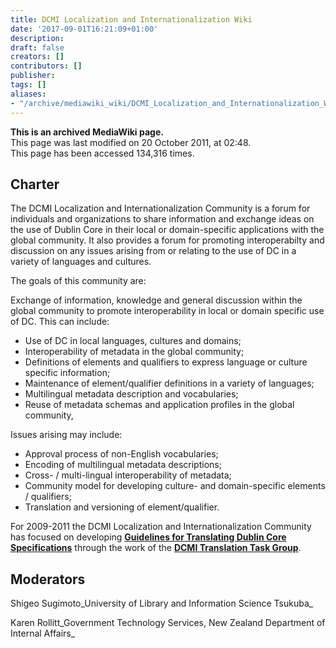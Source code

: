 ```yaml
---
title: DCMI Localization and Internationalization Wiki
date: '2017-09-01T16:21:09+01:00'
description: 
draft: false
creators: []
contributors: []
publisher: 
tags: []
aliases:
- "/archive/mediawiki_wiki/DCMI_Localization_and_Internationalization_Wiki.html"
---
```


 **This is an archived MediaWiki page.**  
This page was last modified on 20 October 2011, at 02:48.  
This page has been accessed 134,316 times.

## Charter 

The DCMI Localization and Internationalization Community is a forum for individuals and organizations to share information and exchange ideas on the use of Dublin Core in their local or domain-specific applications with the global community. It also provides a forum for promoting interoperabilty and discussion on any issues arising from or relating to the use of DC in a variety of languages and cultures.

The goals of this community are:

Exchange of information, knowledge and general discussion within the global community to promote interoperability in local or domain specific use of DC. This can include:

- Use of DC in local languages, cultures and domains;
- Interoperability of metadata in the global community;
- Definitions of elements and qualifiers to express language or culture specific information;
- Maintenance of element/qualifier definitions in a variety of languages;
- Multilingual metadata description and vocabularies;
- Reuse of metadata schemas and application profiles in the global community,

Issues arising may include:

- Approval process of non-English vocabularies;
- Encoding of multilingual metadata descriptions;
- Cross- / multi-lingual interoperability of metadata;
- Community model for developing culture- and domain-specific elements / qualifiers;
- Translation and versioning of element/qualifier.

For 2009-2011 the DCMI Localization and Internationalization Community has focused on developing **[Guidelines for Translating Dublin Core Specifications](/archive/mediawiki_wiki/Guidelines_for_Translating_Dublin_Core_Specifications "Guidelines for Translating Dublin Core Specifications")** through the work of the **[DCMI Translation Task Group](/archive/mediawiki_wiki/DCMI_Translation_Task_Group "DCMI Translation Task Group")**.

## Moderators 

Shigeo Sugimoto_University of Library and Information Science Tsukuba_

Karen Rollitt_Government Technology Services, New Zealand Department of Internal Affairs_

